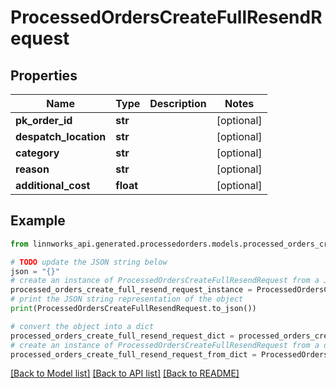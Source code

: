 # ProcessedOrdersCreateFullResendRequest


## Properties

Name | Type | Description | Notes
------------ | ------------- | ------------- | -------------
**pk_order_id** | **str** |  | [optional] 
**despatch_location** | **str** |  | [optional] 
**category** | **str** |  | [optional] 
**reason** | **str** |  | [optional] 
**additional_cost** | **float** |  | [optional] 

## Example

```python
from linnworks_api.generated.processedorders.models.processed_orders_create_full_resend_request import ProcessedOrdersCreateFullResendRequest

# TODO update the JSON string below
json = "{}"
# create an instance of ProcessedOrdersCreateFullResendRequest from a JSON string
processed_orders_create_full_resend_request_instance = ProcessedOrdersCreateFullResendRequest.from_json(json)
# print the JSON string representation of the object
print(ProcessedOrdersCreateFullResendRequest.to_json())

# convert the object into a dict
processed_orders_create_full_resend_request_dict = processed_orders_create_full_resend_request_instance.to_dict()
# create an instance of ProcessedOrdersCreateFullResendRequest from a dict
processed_orders_create_full_resend_request_from_dict = ProcessedOrdersCreateFullResendRequest.from_dict(processed_orders_create_full_resend_request_dict)
```
[[Back to Model list]](../README.md#documentation-for-models) [[Back to API list]](../README.md#documentation-for-api-endpoints) [[Back to README]](../README.md)


